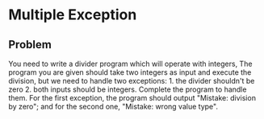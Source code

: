 # Multiple Exception

## Problem

<p>
  You need to write a divider program which will operate with integers,
The program you are given should take two integers as input and execute the division, but we need to handle two exceptions:
1. the divider shouldn't be zero
2. both inputs should be integers.
Complete the program to handle them. For the first exception, the program should output "Mistake: division by zero"; and for the second one, "Mistake: wrong value type".
</p>
